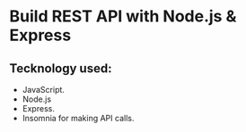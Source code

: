 # Build REST API with Node.js & Express

## Tecknology used: 
- JavaScript.
- Node.js 
- Express.
- Insomnia for making API calls.


